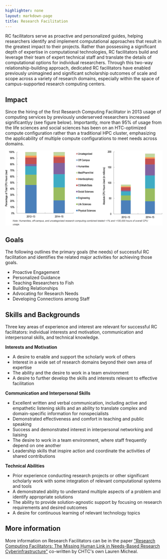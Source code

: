 ```yaml
---
highlighter: none
layout: markdown-page
title: Research Facilitation
---
```


RC facilitators serve as proactive and personalized guides, helping researchers
identify and implement computational approaches that result in the greatest impact to their projects. Rather
than possessing a significant depth of expertise in computational technologies, RC facilitators build and
leverage their team of expert technical staff and translate the details of computational options for individual
researchers. Through this two-way relationship-building approach, dedicated RC facilitators have enabled
previously unimagined and significant scholarship outcomes of scale and scope across a variety of research
domains, especially within the space of campus-supported research computing centers.

## Impact

Since the hiring of the first Research Computing Facilitator in 2013 usage of computing services by previously underserved researchers
increased significantlyy (see figure below).  Importantly, more than 95% of usage from the life sciences and
social sciences has been on an HTC-optimized compute configuration rather than a traditional HPC
cluster, emphasizing the applicability of multiple compute configurations to meet needs across domains.

![Figure 1](images/Research_Computing_Usage_Graph.png)

## Goals

The following outlines the primary goals (the needs) of successful RC facilitation and identifies the related
major activities for achieving those goals.

* Proactive Engagement
* Personalized Guidance
* Teaching Researchers to Fish
* Building Relationships
* Advocating for Research Needs
* Developing Connections among Staff

## Skills and Backgrounds

Three key areas of experience and interest are relevant for successful RC facilitators: individual interests
and motivation, communication and interpersonal skills, and technical knowledge.

__Interests and Motivation__

* A desire to enable and support the scholarly work of others
* Interest in a wide set of research domains beyond their own area of expertise
* The ability and the desire to work in a team environment
* A desire to further develop the skills and interests relevant to effective facilitation

__Communication and Interpersonal Skills__

* Excellent written and verbal communication, including active and empathetic listening skills and an
  ability to translate complex and domain-specific information for nonspecialists
* Demonstrated effectiveness and comfort in teaching and public speaking
* Success and demonstrated interest in interpersonal networking and liaising
* The desire to work in a team environment, where staff frequently depend on one another
* Leadership skills that inspire action and coordinate the activities of shared contributions

__Technical Abilities__

* Prior experience conducting research projects or other significant scholarly work with some
  integration of relevant computational systems and tools
* A demonstrated ability to understand multiple aspects of a problem and identify appropriate solutions
* The ability to provide solution-agnostic support by focusing on research requirements and desired
  outcomes
* A desire for continuous learning of relevant technology topics

## More information

More information on Research Facilitators can be in the paper 
["Research Computing Facilitators: The Missing Human Link in Needs-Based Research Cyberinfrastructure"](https://library.educause.edu/-/media/files/library/2016/5/erb1602.pdf)
co-written by CHTC's own Lauren Micheal.
